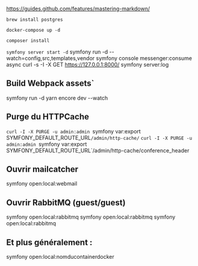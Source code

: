 https://guides.github.com/features/mastering-markdown/

`brew install postgres`

`docker-compose up -d`

`composer install`

`symfony server start -d`
symfony run -d --watch=config,src,templates,vendor symfony console messenger:consume async
curl -s -I -X GET https://127.0.0.1:8000/
symfony server:log

## Build Webpack assets`
symfony run -d yarn encore dev --watch

## Purge du HTTPCache
`curl -I -X PURGE -u admin:admin `symfony var:export SYMFONY_DEFAULT_ROUTE_URL`/admin/http-cache/`
`curl -I -X PURGE -u admin:admin `symfony var:export SYMFONY_DEFAULT_ROUTE_URL`/admin/http-cache/conference_header

## Ouvrir mailcatcher
symfony open:local:webmail

## Ouvrir RabbitMQ (guest/guest)
symfony open:local:rabbitmq
symfony open:local:rabbitmq
symfony open:local:rabbitmq

## Et plus généralement :
symfony open:local:nomducontainerdocker